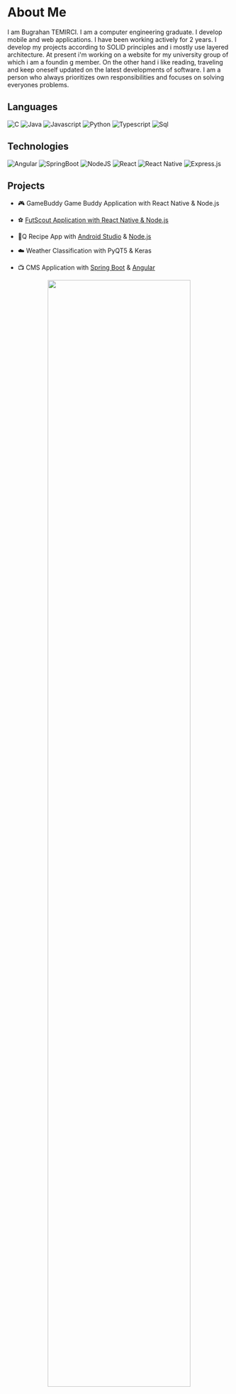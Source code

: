 # About Me

I am Bugrahan TEMIRCI. 
I am a computer engineering graduate.
I develop mobile and web applications.
I have been working actively for 2 years.
I develop my projects according to SOLID
principles and i mostly use layered architecture.
At present i'm working on a website for my
university group of which i am a foundin g
member.
On the other hand i like reading, traveling and
keep oneself updated on the latest developments
of software.
I am a person who always prioritizes own
responsibilities and focuses on solving everyones
problems.

## Languages
![C](https://img.shields.io/badge/C-00599C?style=for-the-badge&logo=c&logoColor=white)
![Java](https://img.shields.io/badge/Java-ED8B00?style=for-the-badge&logo=java&logoColor=white)
![Javascript](https://img.shields.io/badge/JavaScript-323330?style=for-the-badge&logo=javascript&logoColor=F7DF1E)
![Python](https://img.shields.io/badge/Python-FFD43B?style=for-the-badge&logo=python&logoColor=blue)
![Typescript](https://img.shields.io/badge/TypeScript-007ACC?style=for-the-badge&logo=typescript&logoColor=white)
![Sql](	https://img.shields.io/badge/PostgreSQL-316192?style=for-the-badge&logo=postgresql&logoColor=white)

## Technologies 

![Angular](	https://img.shields.io/badge/Angular-DD0031?style=for-the-badge&logo=angular&logoColor=white)
![SpringBoot](	https://img.shields.io/badge/Spring_Boot-F2F4F9?style=for-the-badge&logo=spring-boot)
![NodeJS](https://img.shields.io/badge/node.js-6DA55F?style=for-the-badge&logo=node.js&logoColor=white)
![React](https://img.shields.io/badge/react-%2320232a.svg?style=for-the-badge&logo=react&logoColor=%2361DAFB)
![React Native](https://img.shields.io/badge/react_native-%2320232a.svg?style=for-the-badge&logo=react&logoColor=%2361DAFB)
![Express.js](https://img.shields.io/badge/express.js-%23404d59.svg?style=for-the-badge&logo=express&logoColor=%2361DAFB)




## Projects

- 🎮 GameBuddy Game Buddy Application with
React Native & Node.js 
- ⚽ [FutScout Application with
React Native & Node.js](https://github.com/bugratemirci/futscout)
- 🥘Q Recipe App with
[Android Studio](https://github.com/bugratemirci/qRecipe) & [Node.js](https://github.com/bugratemirci/qRecipeApi)

- ☁️ Weather Classification with PyQT5 & Keras
- 📺 CMS Application with [Spring Boot](https://github.com/bugratemirci/VODCMS) & [Angular](https://github.com/bugratemirci/VODCMS_ANGULAR)


<p align="center">
<img src="https://github-readme-stats.vercel.app/api?username=bugratemirci&count_private=true&show_icons=true&theme=merko" width="80%">
</p>
<!---
bugratemirci/bugratemirci is a ✨ special ✨ repository because its `README.md` (this file) appears on your GitHub profile.
You can click the Preview link to take a look at your changes.
--->
